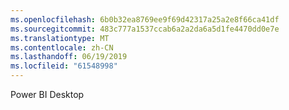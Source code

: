 ```yaml
---
ms.openlocfilehash: 6b0b32ea8769ee9f69d42317a25a2e8f66ca41df
ms.sourcegitcommit: 483c777a1537ccab6a2a2da6a5d1fe4470dd0e7e
ms.translationtype: MT
ms.contentlocale: zh-CN
ms.lasthandoff: 06/19/2019
ms.locfileid: "61548998"
---
```

Power BI Desktop
